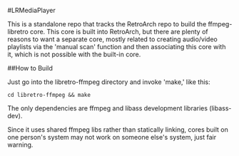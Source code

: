 #LRMediaPlayer

This is a standalone repo that tracks the RetroArch repo to build the ffmpeg-libretro core. This core is built into RetroArch, but there are plenty of reasons to want a separate core, mostly related to creating audio/video playlists via the 'manual scan' function and then associating this core with it, which is not possible with the built-in core.

##How to Build

Just go into the libretro-ffmpeg directory and invoke 'make,' like this:

    cd libretro-ffmpeg && make
    
The only dependencies are ffmpeg and libass development libraries (libass-dev).

Since it uses shared ffmpeg libs rather than statically linking, cores built on one person's system may not work on someone else's system, just fair warning.
